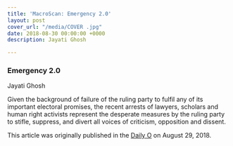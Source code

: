 ```yaml
---
title: 'MacroScan: Emergency 2.0'
layout: post
cover_url: "/media/COVER .jpg"
date: 2018-08-30 00:00:00 +0000
description: Jayati Ghosh

---
```

### Emergency 2.0

Jayati Ghosh

Given the background of failure of the ruling party to fulfil any of its important electoral promises, the recent arrests of lawyers, scholars and human right activists represent the desperate measures by the ruling party                              to stifle, suppress, and divert all voices of criticism, opposition and dissent.

This article was originally published in the [Daily O](https://www.dailyo.in/variety/activists-arrested-emergency-bhima-koregaon-maoists-varavara-rao-sudha-bharadwaj/story/1/26341.html)  on August 29, 2018. 